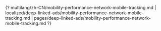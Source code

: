 {? multilang/zh-CN/mobility-performance-network-mobile-tracking.md | localized/deep-linked-ads/mobility-performance-network-mobile-tracking.md | pages/deep-linked-ads/mobility-performance-network-mobile-tracking.md ?}
